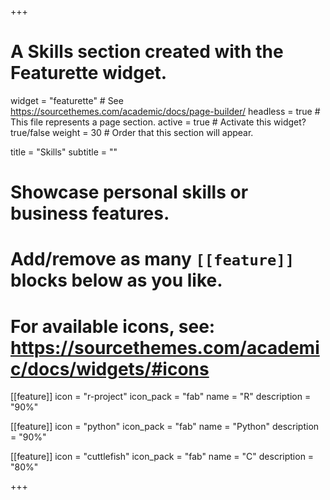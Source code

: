 +++
# A Skills section created with the Featurette widget.
widget = "featurette"  # See https://sourcethemes.com/academic/docs/page-builder/
headless = true  # This file represents a page section.
active = true  # Activate this widget? true/false
weight = 30  # Order that this section will appear.

title = "Skills"
subtitle = ""

# Showcase personal skills or business features.
# 
# Add/remove as many `[[feature]]` blocks below as you like.
# 
# For available icons, see: https://sourcethemes.com/academic/docs/widgets/#icons

[[feature]]
  icon = "r-project"
  icon_pack = "fab"
  name = "R"
  description = "90%"
  
[[feature]]
  icon = "python"
  icon_pack = "fab"
  name = "Python"
  description = "90%"
  
[[feature]]
  icon = "cuttlefish"
  icon_pack = "fab"
  name = "C"
  description = "80%"

+++
